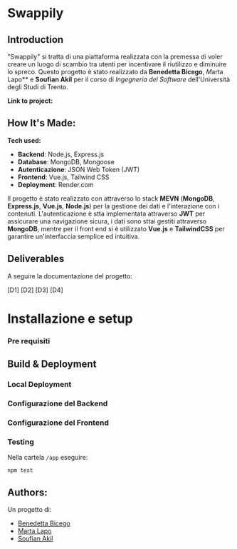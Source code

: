 # Swappily
## Introduction
"Swappily" si tratta di una piattaforma realizzata con la premessa di voler creare un luogo di scambio tra utenti per incentivare il riutilizzo e diminuire lo spreco. Questo progetto è stato realizzato da **Benedetta Bicego**, *M*arta Lapo** e **Soufian Akil** per il corso di *Ingegneria del Software* dell'Università degli Studi di Trento. 

**Link to project:** 


## How It's Made:

**Tech used:** 
- **Backend**: Node.js, Express.js
- **Database**: MongoDB, Mongoose
- **Autenticazione**: JSON Web Token (JWT)
- **Frontend**: Vue.js, Tailwind CSS
- **Deployment**: Render.com

Il progetto è stato realizzato con attraverso lo stack **MEVN** (**MongoDB**, **Express.js**, **Vue.js**, **Node.js**) per la gestione dei dati e l'interazione con i contenuti. L'autenticazione è stta implementata attraverso **JWT** per assicurare una navigazione sicura, i dati sono sttai gestiti attraverso **MongoDB**, mentre per il front end si è utilizzato **Vue.js** e **TailwindCSS** per garantire un'interfaccia semplice ed intuitiva.

## Deliverables
A seguire la documentazione del progetto:

[D1] [D2] [D3] [D4]

# Installazione e setup

### Pre requisiti

## Build & Deployment

### Local Deployment

### Configurazione del Backend

### Configurazione del Frontend


### Testing
Nella cartela `/app` eseguire:

```
npm test
```

## Authors:
Un progetto di:

- [Benedetta Bicego](https://github.com/bennybicego) 
- [Marta Lapo](https://github.com/lapoma)
- [Soufian Akil](https://github.com/souph) 


